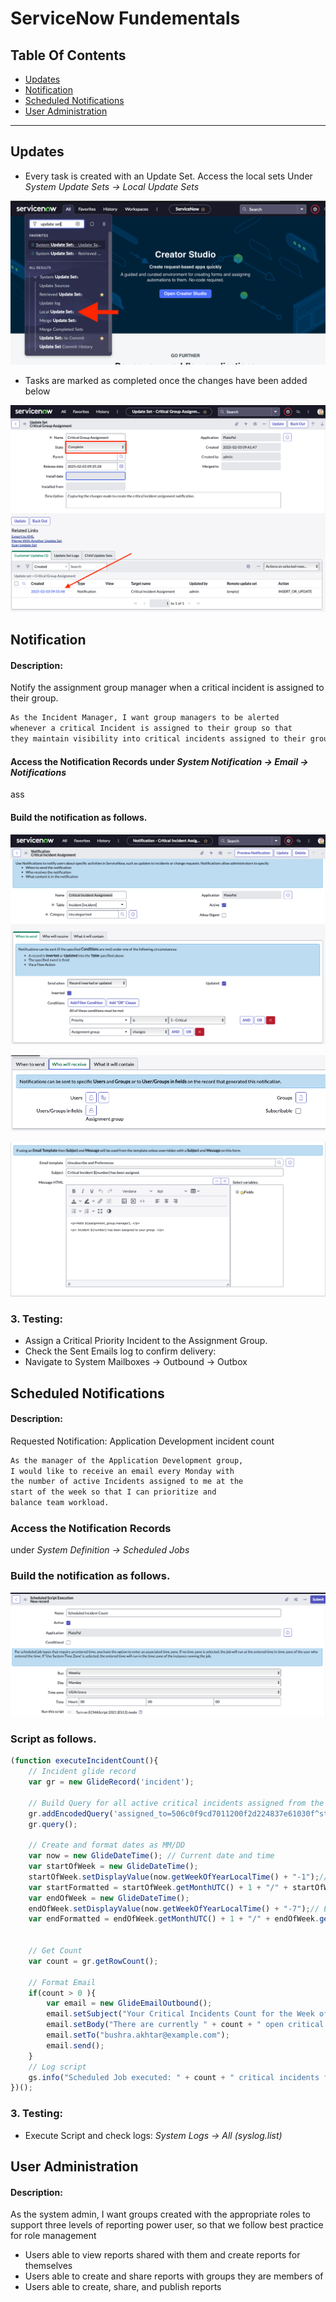 # ServiceNow Fundementals 

## Table Of Contents
- [Updates](#updates)
- [Notification](#notifications)
- [Scheduled Notifications](#scheduled-notifications)
- [User Administration](#user-administration)
---
## Updates
- Every task is created with an Update Set. Access the local sets Under *System Update Sets -> Local Update Sets*

<p align="center">
  <img src="assets/asset1.png?raw=true" alt="update set"/>
</p>

- Tasks are marked as completed once the changes have been added below

<p align="center">
  <img src="assets/asset2.png?raw=true" alt="update set record"/>
</p>





## Notification
#### Description: 
Notify the assignment group manager when a critical incident is assigned to their group. 
``` xml
As the Incident Manager, I want group managers to be alerted 
whenever a critical Incident is assigned to their group so that 
they maintain visibility into critical incidents assigned to their group(s)
```
#### Access the Notification Records under *System Notification -> Email -> Notifications*
ass
#### Build the notification as follows.
<p align="center">
  <img src="assets/notification/asset3.png?raw=true" alt=""/>
</p>
<p align="center">
  <img src="assets/notification/asset4.png?raw=true" alt=""/>
</p>
<p align="center">
  <img src="assets/notification/asset5.png?raw=true" alt=""/>
</p>

### 3. Testing: 
 - Assign a Critical Priority Incident to the Assignment Group.
 - Check the Sent Emails log to confirm delivery:
 - Navigate to System Mailboxes → Outbound → Outbox



## Scheduled Notifications
#### Description: 
Requested Notification: Application Development incident count
``` xml
As the manager of the Application Development group, 
I would like to receive an email every Monday with 
the number of active Incidents assigned to me at the 
start of the week so that I can prioritize and 
balance team workload.
```
### Access the Notification Records 
under *System Definition -> Scheduled Jobs*
### Build the notification as follows.
<p align="center">
  <img src="assets/schedule/asset6.png?raw=true" alt=""/>
</p>

### Script as follows.
```javascript
(function executeIncidentCount(){
	// Incident glide record
	var gr = new GlideRecord('incident');

	// Build Query for all active critical incidents assigned from the start of the week to Bushra Akhtar (Application Development Manager)
	gr.addEncodedQuery('assigned_to=506c0f9cd7011200f2d224837e61030f^state!=7^ORstate!=8^ORstate!=6^opened_atONLast week@javascript:gs.beginningOfLastWeek()@javascript:gs.endOfLastWeek()^priority=1');
	gr.query();

	// Create and format dates as MM/DD
	var now = new GlideDateTime(); // Current date and time
	var startOfWeek = new GlideDateTime();
	startOfWeek.setDisplayValue(now.getWeekOfYearLocalTime() + "-1");// Start of the week (Sat) 
	var startFormatted = startOfWeek.getMonthUTC() + 1 + "/" + startOfWeek.getDayOfMonthUTC();
	var endOfWeek = new GlideDateTime();
	endOfWeek.setDisplayValue(now.getWeekOfYearLocalTime() + "-7");// End of the week (Sun)
	var endFormatted = endOfWeek.getMonthUTC() + 1 + "/" + endOfWeek.getDayOfMonthUTC();


	// Get Count
	var count = gr.getRowCount();

	// Format Email
	if(count > 0 ){
		var email = new GlideEmailOutbound();
		email.setSubject("Your Critical Incidents Count for the Week of " + startFormatted + " - " + endFormatted + ".");
		email.setBody("There are currently " + count + " open critical incidents assigned to you.");
		email.setTo("bushra.akhtar@example.com");
		email.send();
	}
	// Log script
	gs.info("Scheduled Job executed: " + count + " critical incidents found for " + startFormatted + " - " + endFormatted);
})();
```

### 3. Testing: 
 - Execute Script and check logs: *System Logs → All (syslog.list)*



## User Administration
#### Description: 
As the system admin, I want groups created with the appropriate roles to support three levels of reporting power user, so that we follow best practice for role management
- Users able to view reports shared with them and create reports for themselves
- Users able to create and share reports with groups they are members of
- Users able to create, share, and publish reports